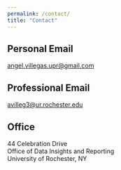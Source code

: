 ```yaml
---
permalink: /contact/
title: "Contact"
---
```


## Personal Email
[angel.villegas.upr@gmail.com](angel.villegas.upr@gmail.com)

## Professional Email
[avilleg3@ur.rochester.edu](avilleg3@ur.rochester.edu)

## Office
44 Celebration Drive  
Office of Data Insights and Reporting  
University of Rochester, NY  
